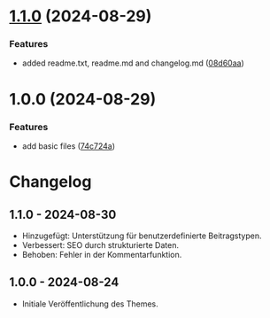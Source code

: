 # [1.1.0](https://github.com/maxkuhlmay/blacktheme/compare/v1.0.0...v1.1.0) (2024-08-29)


### Features

* added readme.txt, readme.md and changelog.md ([08d60aa](https://github.com/maxkuhlmay/blacktheme/commit/08d60aa0f724b8475e650cbf8b5fa77631d817ad))

# 1.0.0 (2024-08-29)


### Features

* add basic files ([74c724a](https://github.com/maxkuhlmay/blacktheme/commit/74c724abe55022df755ae14021149b2fe9cd2563))

# Changelog

## 1.1.0 - 2024-08-30
- Hinzugefügt: Unterstützung für benutzerdefinierte Beitragstypen.
- Verbessert: SEO durch strukturierte Daten.
- Behoben: Fehler in der Kommentarfunktion.

## 1.0.0 - 2024-08-24
- Initiale Veröffentlichung des Themes.
